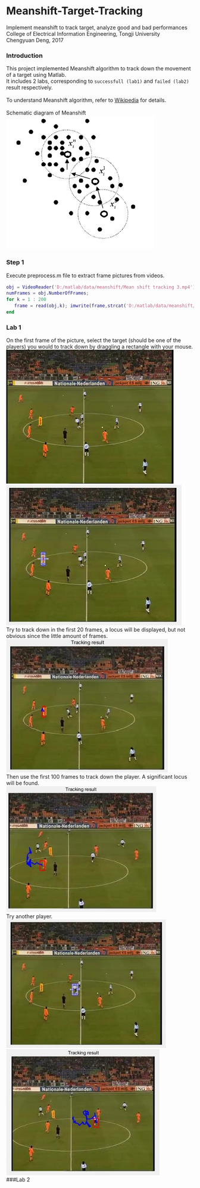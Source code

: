 # Meanshift-Target-Tracking
  Implement meanshift to track target, analyze good and bad performances  
  College of Electrical Information Engineering, Tongji University  
  Chengyuan Deng, 2017  

  ### Introduction
  This project implemented Meanshift algorithm to track down the movement of a target using Matlab.  
  It includes 2 labs, corresponding to `successfull (lab1)` and `failed (lab2)` result respectively.  
  <br />
  To understand Meanshift algorithm, refer to [Wikipedia](https://en.wikipedia.org/wiki/Mean_shift) for details.   
  <br />
  Schematic diagram of Meanshift
  <br />
  ![meanshift](https://raw.githubusercontent.com/DrvoiDcy7/Meanshift-Target-Tracking/master/img/fig1.jpg)
  <br />
  ### Step 1  
  Execute preprocess.m file to extract frame pictures from videos.  
  ```matlab
obj = VideoReader('D:/matlab/data/meanshift/Mean shift tracking 3.mp4');
numFrames = obj.NumberOfFrames;
for k = 1 : 200     
     frame = read(obj,k); imwrite(frame,strcat('D:/matlab/data/meanshift/img',num2str(k),'.jpg'),'jpg');
end
  ```
  ### Lab 1
  On the first frame of the picture, select the target (should be one of the players) you would to track down by draggling a rectangle with your mouse.  
  ![step1](https://raw.githubusercontent.com/DrvoiDcy7/Meanshift-Target-Tracking/master/img/lab1/fig2.jpg)
  <br/>
  ![step1](https://raw.githubusercontent.com/DrvoiDcy7/Meanshift-Target-Tracking/master/img/lab1/fig3.jpg)
  <br/>
  Try to track down in the first 20 frames, a locus will be displayed, but not obvious since the little amount of frames.  
  ![Step 2](https://raw.githubusercontent.com/DrvoiDcy7/Meanshift-Target-Tracking/master/img/lab1/fig4.jpg)
  <br/>
  Then use the first 100 frames to track down the player. A significant locus will be found.   
  ![Step 3](https://raw.githubusercontent.com/DrvoiDcy7/Meanshift-Target-Tracking/master/img/lab1/fig6.jpg)
  </br>
  Try another player.  
  ![Step 4](https://raw.githubusercontent.com/DrvoiDcy7/Meanshift-Target-Tracking/master/img/lab1/fig7.jpg)
  <br/>
  ![Step 4](https://raw.githubusercontent.com/DrvoiDcy7/Meanshift-Target-Tracking/master/img/lab1/fig8.jpg)
  <br/>
  ###Lab 2